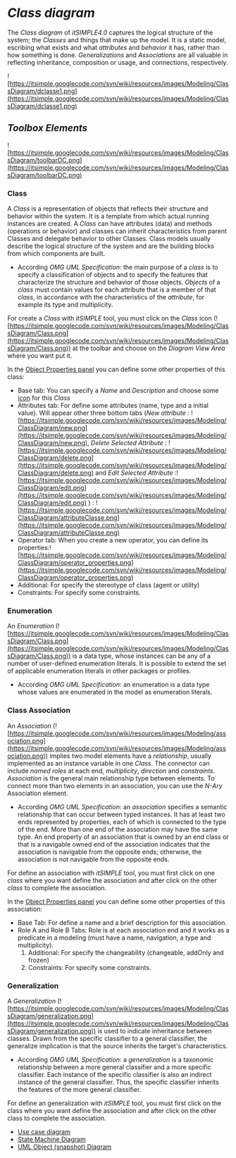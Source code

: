 # _Class diagram_ #

The _Class diagram_ of _itSIMPLE4.0_ captures the logical structure of the system; the _Classes_ and things that make up the model. It is a static model,  escribing what exists and what _attributes_ and _behavior_ it has, rather than how something is done. _Generalizations_  and _Associations_ are all valuable in reflecting inheritance, composition or usage, and connections, respectively.


![https://itsimple.googlecode.com/svn/wiki/resources/images/Modeling/ClassDiagram/dclasse1.png](https://itsimple.googlecode.com/svn/wiki/resources/images/Modeling/ClassDiagram/dclasse1.png)

## _Toolbox Elements_ ##

![https://itsimple.googlecode.com/svn/wiki/resources/images/Modeling/ClassDiagram/toolbarDC.png](https://itsimple.googlecode.com/svn/wiki/resources/images/Modeling/ClassDiagram/toolbarDC.png)

### Class ###

A _Class_ is a representation of objects that reflects their structure and behavior within the system. It is a template from which actual running instances are created.
A _Class_ can have attributes (data) and methods (operations or behavior) and classes can inherit characteristics from parent Classes and delegate behavior to other Classes.
Class models usually describe the logical structure of the system and are the building blocks from which components are built.

  * According _OMG UML Specification_: the main purpose of a _class_ is to specify a classification of objects and to specify the features that characterize the structure and behavior of those objects. _Objects_ of a _class_ must contain values for each attribute that is a member of that _class_, in accordance with the characteristics of the _attribute_, for example its type and multiplicity.

For create a _Class_ with _itSIMPLE_ tool, you must click on the _Class_ icon (![https://itsimple.googlecode.com/svn/wiki/resources/images/Modeling/ClassDiagram/Class.png](https://itsimple.googlecode.com/svn/wiki/resources/images/Modeling/ClassDiagram/Class.png)) at the toolbar and choose on the _Diagram View Area_ where you want put it.

In the [Object Properties panel](BasicFuncionalities#Object_Properties.md)  you can define some other properties of this class:

  * Base tab: You can specify a _Name_ and _Description_ and choose some [icon](Icons1.md) for this _Class_
  * Attributes tab: For define some attributes  (name, type and a initial value). Will appear other three bottom tabs (_New attribute_ : ![https://itsimple.googlecode.com/svn/wiki/resources/images/Modeling/ClassDiagram/new.png](https://itsimple.googlecode.com/svn/wiki/resources/images/Modeling/ClassDiagram/new.png), _Delete Selected Attribute_ : ![https://itsimple.googlecode.com/svn/wiki/resources/images/Modeling/ClassDiagram/delete.png](https://itsimple.googlecode.com/svn/wiki/resources/images/Modeling/ClassDiagram/delete.png) and _Edit Selected Attribute_ :![https://itsimple.googlecode.com/svn/wiki/resources/images/Modeling/ClassDiagram/edit.png](https://itsimple.googlecode.com/svn/wiki/resources/images/Modeling/ClassDiagram/edit.png) ) : ![https://itsimple.googlecode.com/svn/wiki/resources/images/Modeling/ClassDiagram/attributeClasse.png](https://itsimple.googlecode.com/svn/wiki/resources/images/Modeling/ClassDiagram/attributeClasse.png)
  * Operator tab: When you create a new operator, you can define its properties:![https://itsimple.googlecode.com/svn/wiki/resources/images/Modeling/ClassDiagram/operator_properties.png](https://itsimple.googlecode.com/svn/wiki/resources/images/Modeling/ClassDiagram/operator_properties.png)
  * Additional: For specify the stereotype of class (agent or utility)
  * Constraints: For specify some constraints.

### Enumeration ###

An _Enumeration_ (![https://itsimple.googlecode.com/svn/wiki/resources/images/Modeling/ClassDiagram/Class.png](https://itsimple.googlecode.com/svn/wiki/resources/images/Modeling/ClassDiagram/Class.png)) is a data type, whose instances can be any of a number of user-defined enumeration literals. It is possible to extend the set of applicable enumeration literals in other packages or profiles.

  * According _OMG UML Specification_: an enumeration is a data type whose values are enumerated in the model as enumeration literals.

### Class Association ###

An _Association_ (![https://itsimple.googlecode.com/svn/wiki/resources/images/Modeling/association.png](https://itsimple.googlecode.com/svn/wiki/resources/images/Modeling/association.png)) implies two model elements have a _relationship_, usually implemented as an instance variable in one _Class_. The connector can include _named roles_ at each end, _multiplicity_, _direction_ and _constraints_. _Association_ is the general main relationship type between elements.
To connect more than two elements in an association, you can use the _N-Ary_ Association element.

  * According _OMG UML Specification_: an _association_ specifies a semantic relationship that can occur between typed instances. It has at least two ends represented by properties, each of which is connected to the type of the end. More than one end of the association may have the same type. An end property of an association that is owned by an end class or that is a navigable owned end of the association indicates that the association is navigable from the opposite ends; otherwise, the association is not navigable from the opposite ends.

For define an association with _itSIMPLE_ tool, you must first click on one _class_ where you want define the association and after click on the other _class_ to complete the association.

In the [Object Properties panel](BasicFuncionalities#Object_Properties.md)  you can define some other properties of this association:

  * Base Tab: For define a name and a brief description for this association.
  * Role A and Role B Tabs: Role is at each association end and it works as a predicate in a modeling (must have a name, navigation, a type and multiplicity).
    1. Additional: For specify the changeability (changeable, addOnly and frozen)
    1. Constraints: For specify some constraints.

### Generalization ###

A _Generalization_ (![https://itsimple.googlecode.com/svn/wiki/resources/images/Modeling/ClassDiagram/generalization.png](https://itsimple.googlecode.com/svn/wiki/resources/images/Modeling/ClassDiagram/generalization.png)) is used to indicate inheritance between classes. Drawn from the specific classifier to a general classifier, the
generalize implication is that the source inherits the target's characteristics.

  * According _OMG UML Specification_: a _generalization_ is a taxonomic relationship between a more general classifier and a more specific classifier. Each instance of the specific classifier is also an indirect instance of the general classifier. Thus, the specific classifier inherits the features of the more general classifier.

For define an generalization with _itSIMPLE_ tool, you must first click on the class where you want define the association and after click on the other class to complete the association.

  * [Use case diagram](ModellingUseCase.md)
  * [State Machine Diagram](ModellingStateDiagram.md)
  * [UML Object (snapshot) Diagram](ModellingObject.md)